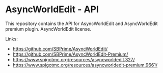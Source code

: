 AsyncWorldEdit - API
====================
This repository contains the API for AsyncWorldEdit and AsyncWorldEdit premium plugin.
AsyncWorldEdit license.

Links:
* https://github.com/SBPrime/AsyncWorldEdit/
* https://github.com/SBPrime/AsyncWorldEdit-Premium/
* https://www.spigotmc.org/resources/asyncworldedit.327/
* https://www.spigotmc.org/resources/asyncworldedit-premium.9661/